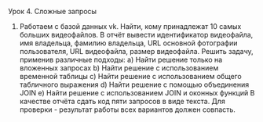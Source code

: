 Урок 4. Сложные запросы

1. Работаем с базой данных vk. Найти, кому принадлежат 10 самых больших видеофайлов. В отчёт вывести идентификатор видеофайла, имя владельца, фамилию владельца, URL основной фотографии пользователя, URL видеофайла, размер видеофайла.
   Решить задачу, применив различные подходы:
   a) Найти решение только на вложенных запросах
   b) Найти решение с использованием временной таблицы
   c) Найти решение с использованием общего табличного выражения
   d) Найти решение с помощью объединения JOIN
   e) Найти решение с использованием JOIN и оконных функций
   В качестве отчёта сдать код пяти запросов в виде текста. Для проверки - результат работы всех вариантов должен совпасть.
